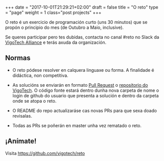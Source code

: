 +++
date = "2017-10-01T21:29:21+02:00"
draft = false
title = "O reto"
type = "page"
weight = 1
class="post projects"
+++

O reto é un exercicio de programación curto (uns 30 minutos) que se propón o principio do mes (de Outubro a Maio, inclusive).

Se queres participar pero tes dubidas, contacta no canal #reto no Slack da [VigoTech Alliance](http://vigotech.org) e terás axuda da organización.

## Normas

- O reto pódese resolver en calquera linguaxe ou forma. A finalidade é didáctica, non competitiva.

- As solucións se enviarán en formato [Pull Request](https://help.github.com/articles/about-pull-requests/) o [repositorio do VigoTech](https://github.com/vigotech/reto). O código fonte estará dentro dunha nova carpeta de nome o login de github do usuario que presenta a solución e dentro da carpeta onde se atopa o reto.

- O README do repo actualizaráse cas novas PRs para que sexa doado revisalas.

- Todas as PRs se poñerán en master unha vez rematado o reto.

## ¡Anímate!

Visita https://github.com/vigotech/reto
